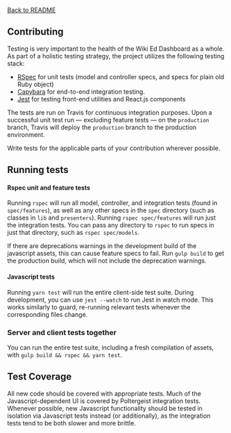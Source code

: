 [Back to README](../README.md)

## Contributing

Testing is very important to the health of the Wiki Ed Dashboard as a whole. As part of a holistic testing strategy, the project utilizes the following testing stack:

* [RSpec](https://github.com/rspec/rspec) for unit tests (model and controller specs, and specs for plain old Ruby object)
* [Capybara](https://github.com/teamcapybara/capybara) for end-to-end integration testing.
* [Jest](https://facebook.github.io/jest/) for testing front-end utilities and React.js components

The tests are run on Travis for continuous integration purposes. Upon a successful unit test run — excluding feature tests — on the `production` branch, Travis will deploy the `production` branch to the production environment.

Write tests for the applicable parts of your contribution wherever possible.

## Running tests

#### Rspec unit and feature tests
Running `rspec` will run all model, controller, and integration tests (found in `spec/features`), as well as any other specs in the `spec` directory (such as classes in `lib` and `presenters`). Running `rspec spec/features` will run just the integration tests. You can pass any directory to `rspec` to run specs in just that directory, such as `rspec spec/models`.

If there are deprecations warnings in the development build of the javascript assets,
this can cause feature specs to fail. Run `gulp build` to get the production build,
which will not include the deprecation warnings.

#### Javascript tests
Running `yarn test` will run the entire client-side test suite. During development, you can use `jest --watch` to run Jest in watch mode. This works similarly to guard, re-running relevant tests whenever the corresponding files change.

### Server and client tests together
You can run the entire test suite, including a fresh compilation of assets, with `gulp build && rspec && yarn test`.

## Test Coverage
All new code should be covered with appropriate tests. Much of the Javascript-dependent UI is covered by Poltergeist integration tests. Whenever possible, new Javascript functionality should be tested in isolation via Javascript tests instead (or additionally), as the integration tests tend to be both slower and more brittle.
